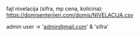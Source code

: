 fajl nivelacija (sifra, mp cena, kolicina): https://domisenterijeri.com/domis/NIVELACIJA.csv

admin user -> 'admin@mail.com' & 'sifra'
